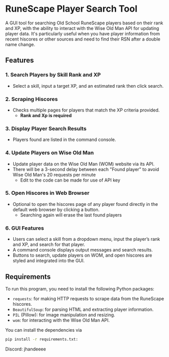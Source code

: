 # RuneScape Player Search Tool

A GUI tool for searching Old School RuneScape players based on their rank and XP, with the ability to interact with the 
Wise Old Man API for updating player data. It's particularly useful when you have player information from recent hiscores 
or other sources and need to find their RSN after a double name change.

## Features

### 1. Search Players by Skill Rank and XP
- Select a skill, input a target XP, and an estimated rank then click search.

### 2. Scraping Hiscores
- Checks multiple pages for players that match the XP criteria provided.
  - **Rank and Xp is required**

### 3. Display Player Search Results
- Players found are listed in the command console.

### 4. Update Players on Wise Old Man
- Update player data on the Wise Old Man (WOM) website via its API.
- There will be a 3-second delay between each "Found player" to avoid Wise Old Man's 20 requests per minute
  - Edit to the code can be made for use of API key

### 5. Open Hiscores in Web Browser
- Optional to open the hiscores page of any player found directly in the default web browser by clicking a button.
  - Searching again will erase the last found players

### 6. GUI Features
- Users can select a skill from a dropdown menu, input the player’s rank and XP, and search for that player.
- A command console displays output messages and search results.
- Buttons to search, update players on WOM, and open hiscores are styled and integrated into the GUI.

## Requirements

To run this program, you need to install the following Python packages:
- `requests`: for making HTTP requests to scrape data from the RuneScape hiscores.
- `BeautifulSoup`: for parsing HTML and extracting player information.
- `PIL` (Pillow): for image manipulation and resizing.
- `wom`: for interacting with the Wise Old Man API.

You can install the dependencies via 
```bash
pip install -r requirements.txt:
```

Discord: jhandeeee

